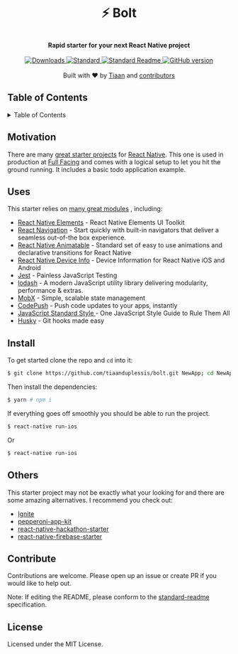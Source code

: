 <h1 align="center">
  ⚡ Bolt
</h1>
<br>
<div align="center">
  <strong>Rapid starter for your next React Native project</strong>
</div>
<br>
<div align="center">
    <a href="https://npmjs.org/package/bolt-starter">
    <img src="https://img.shields.io/npm/dm/bolt-starter.svg?style=flat-square" alt="Downloads" />
    </a>
    <a href="https://github.com/feross/standard">
      <img src="https://img.shields.io/badge/code%20style-standard-brightgreen.svg?style=flat-square" alt="Standard" />
    </a>
    <a href="https://github.com/RichardLitt/standard-readme)">
      <img src="https://img.shields.io/badge/standard--readme-OK-green.svg?style=flat-square" alt="Standard Readme" />
    </a>
    <a href="https://badge.fury.io/gh/tiaanduplessis%2Fbolt-starter">
      <img src="https://badge.fury.io/gh/tiaanduplessis%2Fbolt-starter.svg?style=flat-square" alt="GitHub version" />
   </a>
</div>
<br>
<div align="center">
  Built with ❤︎ by <a href="tiaanduplessis.co.za">Tiaan</a> and <a href="https://github.com/tiaanduplessis/bolt/graphs/contributors">contributors</a>
</div>

<h2>Table of Contents</h2>
<details>
  <summary>Table of Contents</summary>
  <li><a href="#motivation">Motivation</a></li>
  <li><a href="#uses">Uses</a></li>
  <li><a href="#install">Install</a></li>
  <li><a href="#usage">Usage</a></li>
  <li><a href="#api">API</a></li>
  <li><a href="#others">Others</a></li>
  <li><a href="#contribute">Contribute</a></li>
  <li><a href="#license">License</a></li>
</details>

## Motivation

There are many [great starter projects](#others) for [React Native](https://facebook.github.io/react-native/). This one is used in production at [Full Facing](http://www.fullfacing.com) and comes with a logical setup to let you hit the ground running. It includes a basic todo application example.

## Uses

This starter relies on [many great modules](package.json) , including:

- [React Native Elements](https://github.com/react-native-community/react-native-elements) - React Native Elements UI Toolkit
- [React Navigation](https://reactnavigation.org/) - Start quickly with built-in navigators that deliver a seamless out-of-the box experience.
- [React Native Animatable](https://github.com/oblador/react-native-animatable) - Standard set of easy to use animations and declarative transitions for React Native
- [React Native Device Info](https://github.com/rebeccahughes/react-native-device-info) - Device Information for React Native iOS and Android
- [Jest](http://facebook.github.io/jest/) - Painless JavaScript Testing
- [lodash](https://lodash.com/) - A modern JavaScript utility library delivering modularity, performance & extras.
- [MobX](https://mobx.js.org/) - Simple, scalable state management
- [CodePush](http://codepush.tools/) - Push code updates to your apps, instantly
- [JavaScript Standard Style ](http://standardjs.com/) - One JavaScript Style Guide to Rule Them All
- [Husky](https://github.com/typicode/husky) - Git hooks made easy

## Install

To get started clone the repo and `cd` into it:

```sh
$ git clone https://github.com/tiaanduplessis/bolt.git NewApp; cd NewApp
```

Then install the dependencies:

```sh
$ yarn # npm i
```

If everything goes off smoothly you should be able to run the project.

```sh
$ react-native run-ios 
```
Or
```sh
$ react-native run-ios 
```

## Others

This starter project may not be exactly what your looking for and there are some amazing alternatives. I recommend you check out:

- [Ignite](https://github.com/infinitered/ignite)
- [pepperoni-app-kit](https://github.com/futurice/pepperoni-app-kit)
- [react-native-hackathon-starter](https://github.com/dabit3/react-native-hackathon-starter)
- [react-native-firebase-starter](https://github.com/jsappme/react-native-firebase-starter)

## Contribute

Contributions are welcome. Please open up an issue or create PR if you would like to help out.

Note: If editing the README, please conform to the [standard-readme](https://github.com/RichardLitt/standard-readme) specification.

## License

Licensed under the MIT License.